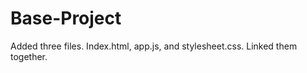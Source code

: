 # Base-Project
Added three files.  Index.html, app.js, and stylesheet.css.  Linked them together.  
